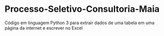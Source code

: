# Processo-Seletivo-Consultoria-Maia
Código em linguagem Python 3 para extrair dados de uma tabela em uma página da internet e escrever no Excel
